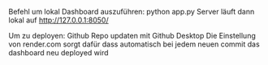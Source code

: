 Befehl um lokal Dashboard auszuführen: python app.py
Server läuft dann lokal auf http://127.0.0.1:8050/

Um zu deployen: Github Repo updaten mit Github Desktop
Die Einstellung von render.com sorgt dafür dass automatisch bei jedem neuen commit das dashboard neu deployed wird